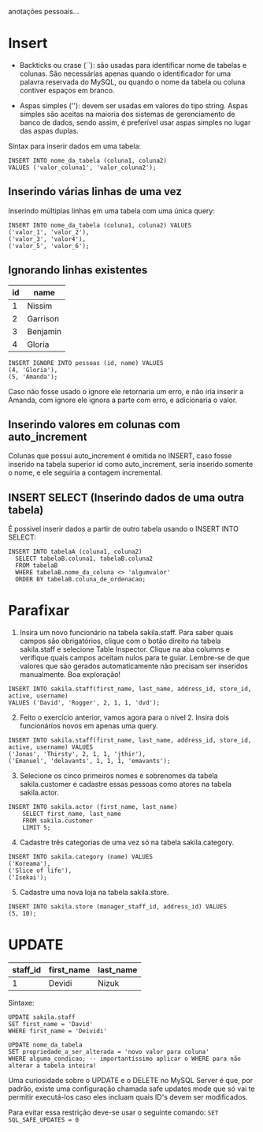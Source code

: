 anotações pessoais...

# Insert

- Backticks ou crase (``): são usadas para identificar nome de tabelas e colunas. São necessárias apenas quando o identificador for uma palavra reservada do MySQL, ou quando o nome da tabela ou coluna contiver espaços em branco.

- Aspas simples (''): devem ser usadas em valores do tipo string. Aspas simples são aceitas na maioria dos sistemas de gerenciamento de banco de dados, sendo assim, é preferível usar aspas simples no lugar das aspas duplas.

Sintax para inserir dados em uma tabela:
```
INSERT INTO nome_da_tabela (coluna1, coluna2)
VALUES ('valor_coluna1', 'valor_coluna2');
```

## Inserindo várias linhas de uma vez

Inserindo múltiplas linhas em uma tabela com uma única query:
```
INSERT INTO nome_da_tabela (coluna1, coluna2) VALUES
('valor_1', 'valor_2'),
('valor_3', 'valor4'),
('valor_5', 'valor_6');
```

## Ignorando linhas existentes

| id | name |
| --- | --- |
| 1 | Nissim |
| 2 | Garrison |
| 3 | Benjamin |
| 4 | Gloria |
```
INSERT IGNORE INTO pessoas (id, name) VALUES
(4, 'Gloria'),
(5, 'Amanda');
```

Caso não fosse usado o ignore ele retornaria um erro, e não iria inserir a Amanda, com ignore ele ignora a parte com erro, e adicionaria o valor.

## Inserindo valores em colunas com auto_increment

Colunas que possui auto_increment é omitida no INSERT, caso fosse inserido na tabela superior id como auto_increment, seria inserido somente o nome, e ele seguiria a contagem incremental.

## INSERT SELECT (Inserindo dados de uma outra tabela)

É possivel inserir dados a partir de outro tabela usando o INSERT INTO SELECT:
```
INSERT INTO tabelaA (coluna1, coluna2)
  SELECT tabelaB.coluna1, tabelaB.coluna2
  FROM tabelaB
  WHERE tabelaB.nome_da_coluna <> 'algumvalor'
  ORDER BY tabelaB.coluna_de_ordenacao;

```

# Parafixar

1. Insira um novo funcionário na tabela sakila.staff.
Para saber quais campos são obrigatórios, clique com o botão direito na tabela sakila.staff e selecione Table Inspector. Clique na aba columns e verifique quais campos aceitam nulos para te guiar. Lembre-se de que valores que são gerados automaticamente não precisam ser inseridos manualmente. Boa exploração!
```
INSERT INTO sakila.staff(first_name, last_name, address_id, store_id, active, username)
VALUES ('David', 'Rogger', 2, 1, 1, 'dvd');
```
2. Feito o exercício anterior, vamos agora para o nível 2. Insira dois funcionários novos em apenas uma query.
```
INSERT INTO sakila.staff(first_name, last_name, address_id, store_id, active, username) VALUES
('Jonas', 'Thirsty', 2, 1, 1, 'jthir'),
('Emanuel', 'delavants', 1, 1, 1, 'emavants');
```
3. Selecione os cinco primeiros nomes e sobrenomes da tabela sakila.customer e cadastre essas pessoas como atores na tabela sakila.actor.
```
INSERT INTO sakila.actor (first_name, last_name)
	SELECT first_name, last_name
    FROM sakila.customer
    LIMIT 5;
```
4. Cadastre três categorias de uma vez só na tabela sakila.category.
```
INSERT INTO sakila.category (name) VALUES
('Koreama'),
('Slice of life'),
('Isekai');
```
5. Cadastre uma nova loja na tabela sakila.store.
```
INSERT INTO sakila.store (manager_staff_id, address_id) VALUES
(5, 10);
```

# UPDATE

| staff_id | first_name | last_name |
| --- | --- | --- |
| 1 | Devidi | Nizuk |

Sintaxe:
```
UPDATE sakila.staff
SET first_name = 'David'
WHERE first_name = 'Deividi'
```
```
UPDATE nome_da_tabela
SET propriedade_a_ser_alterada = 'novo valor para coluna'
WHERE alguma_condicao; -- importantíssimo aplicar o WHERE para não alterar a tabela inteira!
```

Uma curiosidade sobre o UPDATE e o DELETE no MySQL Server é que, por padrão, existe uma configuração chamada safe updates mode que só vai te permitir executá-los caso eles incluam quais ID's devem ser modificados.

Para evitar essa restrição deve-se usar o seguinte comando: `SET SQL_SAFE_UPDATES = 0`
